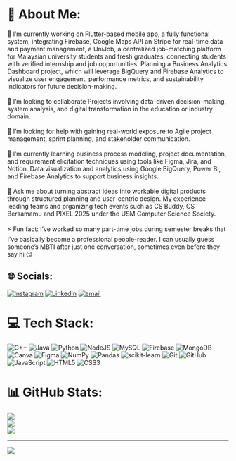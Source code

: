 # 💫 About Me:
🔭 I’m currently working on Flutter-based mobile app, a fully functional system, integrating Firebase, Google Maps API an Stripe for real-time data and payment management, a UniJob, a centralized job-matching platform for Malaysian university students and fresh graduates, connecting students with verified internship and job opportunities. Planning a Business Analytics Dashboard project, which will leverage BigQuery and Firebase Analytics to visualize user engagement, performance metrics, and sustainability indicators for future decision-making.<br><br>👯 I’m looking to collaborate Projects involving data-driven decision-making, system analysis, and digital transformation in the education or industry domain.<br><br>🤝 I’m looking for help with gaining real-world exposure to Agile project management, sprint planning, and stakeholder communication.<br><br>🌱 I’m currently learning business process modeling, project documentation, and requirement elicitation techniques using tools like Figma, Jira, and Notion. Data visualization and analytics using Google BigQuery, Power BI, and Firebase Analytics to support business insights.<br><br>💬 Ask me about turning abstract ideas into workable digital products through structured planning and user-centric design. My experience leading teams and organizing tech events such as CS Buddy, CS Bersamamu and PIXEL 2025 under the USM Computer Science Society.<br><br>⚡ Fun fact: I’ve worked so many part-time jobs during semester breaks that I’ve basically become a professional people-reader. I can usually guess someone’s MBTI after just one conversation, sometimes even before they say hi 😏


## 🌐 Socials:
[![Instagram](https://img.shields.io/badge/Instagram-%23E4405F.svg?logo=Instagram&logoColor=white)](https://instagram.com/https://www.instagram.com/xueqingg_/) [![LinkedIn](https://img.shields.io/badge/LinkedIn-%230077B5.svg?logo=linkedin&logoColor=white)](https://linkedin.com/in/https://www.linkedin.com/in/ng-xue-qing-6665412b0/) [![email](https://img.shields.io/badge/Email-D14836?logo=gmail&logoColor=white)](mailto:qxnqingxueng@gmail.com) 

# 💻 Tech Stack:
![C++](https://img.shields.io/badge/c++-%2300599C.svg?style=for-the-badge&logo=c%2B%2B&logoColor=white) ![Java](https://img.shields.io/badge/java-%23ED8B00.svg?style=for-the-badge&logo=openjdk&logoColor=white) ![Python](https://img.shields.io/badge/python-3670A0?style=for-the-badge&logo=python&logoColor=ffdd54) ![NodeJS](https://img.shields.io/badge/node.js-6DA55F?style=for-the-badge&logo=node.js&logoColor=white) ![MySQL](https://img.shields.io/badge/mysql-4479A1.svg?style=for-the-badge&logo=mysql&logoColor=white) ![Firebase](https://img.shields.io/badge/firebase-a08021?style=for-the-badge&logo=firebase&logoColor=ffcd34) ![MongoDB](https://img.shields.io/badge/MongoDB-%234ea94b.svg?style=for-the-badge&logo=mongodb&logoColor=white) ![Canva](https://img.shields.io/badge/Canva-%2300C4CC.svg?style=for-the-badge&logo=Canva&logoColor=white) ![Figma](https://img.shields.io/badge/figma-%23F24E1E.svg?style=for-the-badge&logo=figma&logoColor=white) ![NumPy](https://img.shields.io/badge/numpy-%23013243.svg?style=for-the-badge&logo=numpy&logoColor=white) ![Pandas](https://img.shields.io/badge/pandas-%23150458.svg?style=for-the-badge&logo=pandas&logoColor=white) ![scikit-learn](https://img.shields.io/badge/scikit--learn-%23F7931E.svg?style=for-the-badge&logo=scikit-learn&logoColor=white) ![Git](https://img.shields.io/badge/git-%23F05033.svg?style=for-the-badge&logo=git&logoColor=white) ![GitHub](https://img.shields.io/badge/github-%23121011.svg?style=for-the-badge&logo=github&logoColor=white) ![JavaScript](https://img.shields.io/badge/javascript-%23323330.svg?style=for-the-badge&logo=javascript&logoColor=%23F7DF1E) ![HTML5](https://img.shields.io/badge/html5-%23E34F26.svg?style=for-the-badge&logo=html5&logoColor=white) ![CSS3](https://img.shields.io/badge/css3-%231572B6.svg?style=for-the-badge&logo=css3&logoColor=white)
# 📊 GitHub Stats:
![](https://github-readme-stats.vercel.app/api?username=qxnqingxueng&theme=react&hide_border=true&include_all_commits=true&count_private=false)<br/>
![](https://nirzak-streak-stats.vercel.app/?user=qxnqingxueng&theme=react&hide_border=true)<br/>
![](https://github-readme-stats.vercel.app/api/top-langs/?username=qxnqingxueng&theme=react&hide_border=true&include_all_commits=true&count_private=false&layout=compact)

---
[![](https://visitcount.itsvg.in/api?id=qxnqingxueng&icon=4&color=12)](https://visitcount.itsvg.in)

<!-- Proudly created with GPRM ( https://gprm.itsvg.in ) -->
